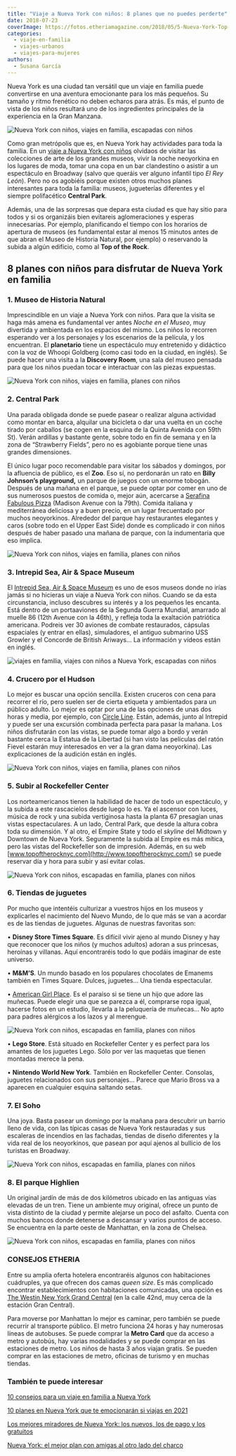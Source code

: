 ```yaml
---
title: "Viaje a Nueva York con niños: 8 planes que no puedes perderte"
date: 2018-07-23
coverImage: https://fotos.etheriamagazine.com/2018/05/5-Nueva-York-Top-of-the-Rock-e1565512750575.jpg
categories: 
  - viaje-en-familia
  - viajes-urbanos
  - viajes-para-mujeres
authors: 
  - Susana García
---
```


Nueva York es una ciudad tan versátil que un viaje en familia puede convertirse en una aventura emocionante para los más pequeños. Su tamaño y ritmo frenético no deben echaros para atrás. Es más, el punto de vista de los niños resultará uno de los ingredientes principales de la experiencia en la Gran Manzana.

![Nueva York con niños, viajes en familia, escapadas con niños](https://fotos.etheriamagazine.com/2018/05/10-Nueva-York-Central-Park.jpg "Central Park. © SG")

Como gran metrópolis que es, en Nueva York hay actividades para toda la familia. En un [viaje 
a Nueva York con 
niños](https://etheriamagazine.com/2018/07/28/consejos-para-viajar-en-familia-a-nueva-york/) 
olvidaos de visitar las colecciones de arte de los grandes museos, vivir la noche 
neoyorkina en los lugares de moda, tomar una copa en un bar clandestino o asistir a un 
espectáculo en Broadway (salvo que queráis ver alguno infantil tipo _El Rey León_). Pero 
no os agobiéis porque existen otros muchos planes interesantes para toda la familia: 
museos, jugueterías diferentes y el siempre polifacético **Central Park**. 

Además, una de las sorpresas que depara esta ciudad es que hay sitio para todos y si os 
organizáis bien evitareis aglomeraciones y esperas innecesarias. Por ejemplo, 
planificando el tiempo con los horarios de apertura de museos (es fundamental estar al 
menos 15 minutos antes de que abran el Museo de Historia Natural, por ejemplo) o 
reservando la subida a algún edificio, como al **Top of the Rock**. 

## 8 planes con niños para disfrutar de Nueva York en familia

### 1\. Museo de Historia Natural

Imprescindible en un viaje a Nueva York con niños. Para que la visita se haga más amena 
es fundamental ver antes _Noche en el Museo_, muy divertida y ambientada en los espacios 
del mismo. Los niños lo recorren esperando ver a los personajes y los escenarios de la 
película, y los encuentran. El **planetario** tiene un espectáculo muy entretenido y 
didáctico con la voz de Whoopi Goldberg (como casi todo en la ciudad, en inglés). Se 
puede hacer una visita a la **Discovery Room**, una sala del museo pensada para que los 
niños puedan tocar e interactuar con las piezas expuestas. 

![Nueva York con niños, viajes en familia, planes con niños](https://fotos.etheriamagazine.com/2018/05/1-Nueva-York-Museo-de-Historia-Natural-e1565512335783.jpg "Museo de Historia Natural de Nueva York.")

### 2\. Central Park

Una parada obligada donde se puede pasear o realizar alguna actividad como montar en 
barca, alquilar una bicicleta o dar una vuelta en un coche tirado por caballos (se cogen 
en la esquina de la Quinta Avenida con 59th St). Verán ardillas y bastante gente, sobre 
todo en fin de semana y en la zona de “Strawberry Fields”, pero no es agobiante porque 
tiene unas grandes dimensiones. 

El único lugar poco recomendable para visitar los sábados y domingos, por la afluencia 
de público, es el **Zoo**. Eso sí, no perdonarán un rato en **Billy Johnson’s 
playground,** un parque de juegos con un enorme tobogán. Después de una mañana en el 
parque, se puede optar por comer en uno de sus numerosos puestos de comida o, mejor aún, 
acercarse a [Serafina Fabulous Pizza](http://www.serafinarestaurant.com) (Madison Avenue 
con la 79th). Comida italiana y mediterránea deliciosa y a buen precio, en un lugar 
frecuentado por muchos neoyorkinos. Alrededor del parque hay restaurantes elegantes y 
caros (sobre todo en el Upper East Side) donde es complicado ir con niños después de 
haber pasado una mañana de parque, con la indumentaria que eso implica. 

![Nueva York con niños, viajes en familia, planes con niños](https://fotos.etheriamagazine.com/2018/05/2-Nueva-York-Central-Park-e1565512442783.jpg "Barcas en Central Park. © SG")

### 3\. Intrepid Sea, Air & Space Museum

El [Intrepid Sea, Air & Space Museum](https://www.intrepidmuseum.org) es uno de esos 
museos donde no irías jamás si no hicieras un viaje a Nueva York con niños. Cuando se da 
esta circunstancia, incluso descubres su interés y a los pequeños les encanta. Está 
dentro de un portaaviones de la Segunda Guerra Mundial, amarrado al muelle 86 (12th 
Avenue con la 46th), y refleja toda la exaltación patriótica americana. Podreis ver 30 
aviones de combate restaurados, cápsulas espaciales (y entrar en ellas), simuladores, el 
antiguo submarino USS Growler y el Concorde de British Ariways… La información y vídeos 
están en inglés. 

![viajes en familia, viajes con niños a Nueva York, escapadas con niños](https://fotos.etheriamagazine.com/2018/05/3-Nueva-York-Intrepid-Museum-e1565512508871.jpg "Intrepid Sea, Air & Space Museum. © SG")

### 4\. Crucero por el Hudson

Lo mejor es buscar una opción sencilla. Existen cruceros con cena para recorrer el río, 
pero suelen ser de cierta etiqueta y ambientados para un público adulto. Lo mejor es 
optar por una de las opciones de unas dos horas y media, por ejemplo, con [Circle 
Line](http://www.circleline42.com). Están, además, junto al Intrepid y puede ser una 
excursión combinada perfecta para pasar la mañana. Los niños disfrutarán con las vistas, 
se puede tomar algo a bordo y verán bastante cerca la Estatua de la Libertad (si han 
visto las películas del ratón Fievel estarán muy interesados en ver a la gran dama 
neoyorkina). Las explicaciones de la audición están en inglés. 

![Nueva York con niños, viajes en familia, planes con niños](https://fotos.etheriamagazine.com/2018/05/4-Nueva-York-crucero-por-el-Hudson-e1565512555150.jpg "Cruceros por el Hudson. © SG")

### 5\. Subir al Rockefeller Center

Los norteamericanos tienen la habilidad de hacer de todo un espectáculo, y la subida a 
este rascacielos desde luego lo es. Ya el ascensor con luces, música de rock y una 
subida vertiginosa hasta la planta 67 presagian unas vistas espectaculares. A un lado, 
Central Park, que desde la altura cobra toda su dimensión. Y al otro, el Empire State y 
todo el _skyline_ del Midtown y Downtown de Nueva York. Seguramente la subida al Empire 
es más mítica, pero las vistas del Rockefeller son de impresión. Además, en su web [www.topoftherocknyc.com](http://www.topoftherocknyc.com/) 
se puede reservar día y hora para subir y así evitar colas. 

![Nueva York con niños, escapadas en familia, planes con niños](https://fotos.etheriamagazine.com/2018/05/5-Nueva-York-Top-of-the-Rock-e1565512750575.jpg "Vistas desde el Rockefeller Center. © SG")

### 6\. Tiendas de juguetes

Por mucho que intentéis culturizar a vuestros hijos en los museos y explicarles el 
nacimiento del Nuevo Mundo, de lo que más se van a acordar es de las tiendas de 
juguetes. Algunas de nuestras favoritas son: 

• **Disney Store Times Square**. Es difícil vivir ajeno al mundo Disney y hay que 
reconocer que los niños (y muchos adultos) adoran a sus princesas, heroínas y villanas. 
Aquí encontraréis todo lo que podáis imaginar de este universo. 

• **M&M’S**. Un mundo basado en los populares chocolates de Emanems también en Times 
Square. Dulces, juguetes… Una tienda espectacular. 

• [American Girl Place](http://www.americangirl.com). Es el paraíso si se tiene un hijo 
que adore las muñecas. Puede elegir una que se parezca a él, comprarse ropa igual, 
hacerse fotos en un estudio, llevarla a la peluquería de muñecas… No apto para padres 
alérgicos a los lazos y al merengue. 

![Nueva York con niños, escapadas en familia, planes con niños](https://fotos.etheriamagazine.com/2018/05/6-Nueva-York-American-Girl-Place-e1565512801780.jpg "Taxis en Nueva York.")

• **Lego Store**. Está situado en Rockefeller Center y es perfect para los amantes de 
los juguetes Lego. Sólo por ver las maquetas que tienen montadas merece la pena. 

• **Nintendo World New York**. También en Rockefeller Center. Consolas, juguetes 
relacionados con sus personajes… Parece que Mario Bross va a aparecen en cualquier 
esquina saltando setas. 

### 7\. El Soho

Una joya. Basta pasear un domingo por la mañana para descubrir un barrio lleno de vida, 
con las típicas casas de Nueva York restauradas y sus escaleras de incendios en las 
fachadas, tiendas de diseño diferentes y la vida real de los neoyorkinos, que pasean por 
aquí ajenos al bullicio de los turistas en Broadway. 

![Nueva York con niños, escapadas en familia, planes con niños](https://fotos.etheriamagazine.com/2018/05/7-Nueva-York-Soho-e1565512868470.jpg "Calle de El Soho. © SG")

### 8\. El parque Highlien

Un original jardín de más de dos kilómetros ubicado en las antiguas vías elevadas de un 
tren. Tiene un ambiente muy original, ofrece un punto de vista distinto de la ciudad y 
permite alejarse un poco del asfalto. Cuenta con muchos bancos donde detenerse a 
descansar y varios puntos de acceso. Se encuentra en la parte oeste de Manhattan, en la 
zona de Chelsea. 

![Nueva York con niños, escapadas en familia, planes con niños](https://fotos.etheriamagazine.com/2018/05/8-Nueva-York-Highlinen-e1565512931213.jpg "Parque Highlien.")

### CONSEJOS ETHERIA

Entre su amplia oferta hotelera encontraréis algunos con habitaciones cuádruples, ya que 
ofrecen dos camas _queen size_. Es más complicado encontrar establecimientos con 
habitaciones comunicadas, una opción es [The Westin New York Grand 
Central](http://www.westinnewyorkgrandcentral.com) (en la calle 42nd, muy cerca de la 
estación Gran Central). 

Para moverse por Manhattan lo mejor es caminar, pero también se puede recurrir al 
transporte público. El metro funciona 24 horas y hay numerosas líneas de autobuses. Se 
puede comprar la **Metro Card** que da acceso a metro y autobús, hay varias modalidades 
y se puede comprar en las estaciones de metro. Los niños de hasta 3 años viajan gratis. 
Se pueden comprar en las estaciones de metro, oficinas de turismo y en muchas tiendas. 

### También te puede interesar

[10 consejos para un viaje en familia a Nueva 
York](https://etheriamagazine.com/2018/07/28/consejos-para-viajar-en-familia-a-nueva-york/) 

[10 planes en Nueva York que te emocionarán si viajas en 
2021](https://etheriamagazine.com/2021/05/10/10-planes-en-nueva-york-nuevos-2021/) 

[Los mejores miradores de Nueva York: los nuevos, los de pago y los 
gratuitos](https://etheriamagazine.com/2020/02/24/los-mejores-miradores-de-nueva-york-gratis-de-pago/) 

[Nueva York: el mejor plan con amigas al otro lado del 
charco](https://etheriamagazine.com/2019/05/17/viaje-con-amigas-nueva-york-primavera/)
